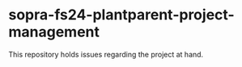 # sopra-fs24-plantparent-project-management
This repository holds issues regarding the project at hand.
